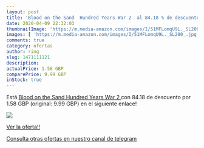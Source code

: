 ```yaml
---
layout: post
title: 'Blood on the Sand  Hundred Years War 2  al 84.18 % de descuento'
date: 2020-04-09 22:32:03
thumbnailImage: 'https://m.media-amazon.com/images/I/51MFLomqU9L._SL200_.jpg'
images: [ 'https://m.media-amazon.com/images/I/51MFLomqU9L._SL200_.jpg' ]
comments: true
category: ofertas
author: ring
slug: 1471111121
description:
actualPrice: 1.58 GBP
comparePrice: 9.99 GBP
inStock: true
---
```


Está [Blood on the Sand  Hundred Years War 2 ](https://www.amazon.com/dp/1471111121/?tag=redken08-20) con 84.18 de descuento por 1.58 GBP (original: 9.99 GBP) en el siguiente enlace!

[![](https://m.media-amazon.com/images/I/51MFLomqU9L._SL200_.jpg)](https://www.amazon.com/dp/1471111121/?tag=redken08-20)

[Ver la oferta!!](https://www.amazon.com/dp/1471111121/?tag=redken08-20)

[Consulta otras ofertas en nuestro canal de telegram](https://t.me/s/ofertas25)
